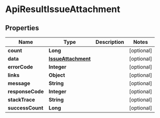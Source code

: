 
# ApiResultIssueAttachment

## Properties
Name | Type | Description | Notes
------------ | ------------- | ------------- | -------------
**count** | **Long** |  |  [optional]
**data** | [**IssueAttachment**](IssueAttachment.md) |  |  [optional]
**errorCode** | **Integer** |  |  [optional]
**links** | **Object** |  |  [optional]
**message** | **String** |  |  [optional]
**responseCode** | **Integer** |  |  [optional]
**stackTrace** | **String** |  |  [optional]
**successCount** | **Long** |  |  [optional]



